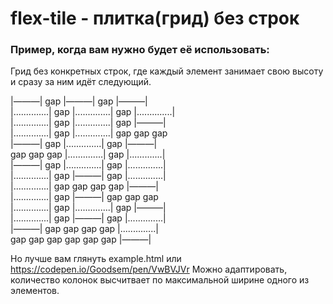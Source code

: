 flex-tile - плитка(грид) без строк
===============================
### Пример, когда вам нужно будет её использовать:
Грид без конкретных строк, где каждый элемент занимает свою высоту и сразу за ним идёт следующий.


|―――|       gap |―――|       gap |―――|  
|..............| gap |..............| gap |..............|  
|..............| gap |..............| gap |―――|  
|..............| gap |..............| gap gap gap  
|―――|       gap |..............| gap |―――|  
gap  gap gap      |..............| gap |.............|    
|―――|       gap |..............| gap |..............|  
|..............| gap |―――|       gap |..............|  
|..............| gap    gap    gap gap      |―――|  
|..............| gap |―――|       gap gap gap  
|..............| gap |..............| gap |―――|  
|..............| gap |―――|       gap |..............|  
|―――|   gap  gap gap gap |..............|  
gap gap gap gap gap gap |―――|   

Но лучше вам глянуть example.html или https://codepen.io/Goodsem/pen/VwBVJVr
Можно адаптировать, количество колонок высчитвает по максимальной ширине одного из элементов.
